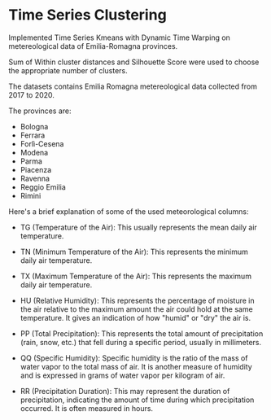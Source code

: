 # Time Series Clustering
Implemented Time Series Kmeans with Dynamic Time Warping on metereological data of Emilia-Romagna provinces.

Sum of Within cluster distances and Silhouette Score were used to choose the appropriate number of clusters.

The datasets contains Emilia Romagna metereological data collected from 2017 to 2020.

The provinces are:

- Bologna
- Ferrara
- Forlì-Cesena
- Modena
- Parma
- Piacenza
- Ravenna
- Reggio Emilia
- Rimini

Here's a brief explanation of some of the used meteorological columns:

- TG (Temperature of the Air): This usually represents the mean daily air temperature.

- TN (Minimum Temperature of the Air): This represents the minimum daily air temperature.

- TX (Maximum Temperature of the Air): This represents the maximum daily air temperature.

- HU (Relative Humidity): This represents the percentage of moisture in the air relative to the maximum amount the air could hold at the same temperature. It gives an indication of how "humid" or "dry" the air is.

- PP (Total Precipitation): This represents the total amount of precipitation (rain, snow, etc.) that fell during a specific period, usually in millimeters.

- QQ (Specific Humidity): Specific humidity is the ratio of the mass of water vapor to the total mass of air. It is another measure of humidity and is expressed in grams of water vapor per kilogram of air.

- RR (Precipitation Duration): This may represent the duration of precipitation, indicating the amount of time during which precipitation occurred. It is often measured in hours.
